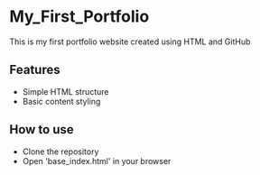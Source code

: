 # My_First_Portfolio

This is my first portfolio website created using HTML and GitHub

## Features
- Simple HTML structure
- Basic content styling

## How to use
- Clone the repository
- Open 'base_index.html' in your browser
